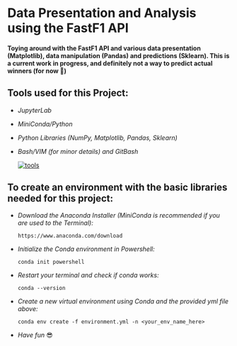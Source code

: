 # Data Presentation and Analysis using the FastF1 API

#### Toying around with the FastF1 API and various data presentation (Matplotlib), data manipulation (Pandas) and predictions (Sklearn). This is a current work in progress, and definitely not a way to predict actual winners (for now 👀)

## Tools used for this Project:
- _JupyterLab_
- _MiniConda/Python_
- _Python Libraries (NumPy, Matplotlib, Pandas, Sklearn)_
- _Bash/VIM (for minor details) and GitBash_

  [![tools](https://skillicons.dev/icons?i=anaconda,py,bash,sklearn,git)](https://skillicons.dev)

## To create an environment with the basic libraries needed for this project:
- _Download the Anaconda Installer (MiniConda is recommended if you are used to the Terminal):_
  ```
  https://www.anaconda.com/download
  ```
  
- _Initialize the Conda environment in Powershell:_
  ```
  conda init powershell
  ```

- _Restart your terminal and check if conda works:_
  ```
  conda --version
  ```
  
- _Create a new virtual environment using Conda and the provided yml file above:_
  ```
  conda env create -f environment.yml -n <your_env_name_here>
  ```
- _Have fun_ 😎
  
